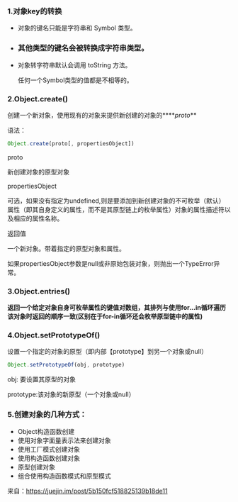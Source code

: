 ### 1.对象key的转换

- 对象的键名只能是字符串和 Symbol 类型。

- ### 其他类型的键名会被转换成字符串类型。

- 对象转字符串默认会调用 toString 方法。

  任何一个Symbol类型的值都是不相等的。

### 2.Object.create()

创建一个新对象，使用现有的对象来提供新创建的对象的****_proto_**

语法：

```js
Object.create(proto[, propertiesObject])
```

proto

新创建对象的原型对象

propertiesObject

可选，如果没有指定为undefined,则是要添加到新创建对象的不可枚举（默认）属性（即其自身定义的属性，而不是其原型链上的枚举属性）对象的属性描述符以及相应的属性名称。

返回值

一个新对象。带着指定的原型对象和属性。

如果propertiesObject参数是null或非原始包装对象，则抛出一个TypeError异常。

### **3.Object.entries()**

**返回一个给定对象自身可枚举属性的键值对数组，其排列与使用for...in循环遍历该对象时返回的顺序一致(区别在于for-in循环还会枚举原型链中的属性)**

### 4.Object.setPrototypeOf()

设置一个指定的对象的原型（即内部【prototype】到另一个对象或null）

```js
Object.setPrototypeOf(obj, prototype)
```

obj: 要设置其原型的对象

prototype:该对象的新原型（一个对象或null）

### 5.创建对象的几种方式：

- Object构造函数创建
- 使用对象字面量表示法来创建对象
- 使用工厂模式创建对象
- 使用构造函数创建对象
- 原型创建对象
- 组合使用构造函数模式和原型模式

来自：https://juejin.im/post/5b150fcf518825139b18de11